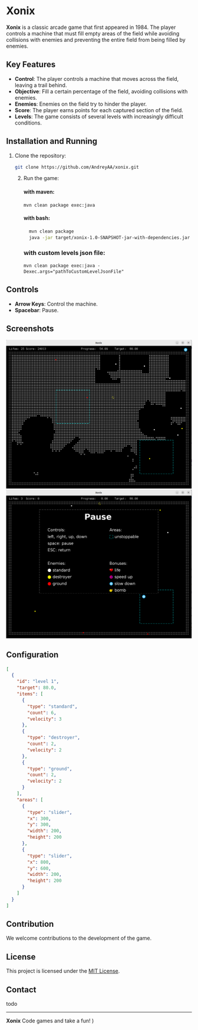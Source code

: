 # Xonix

**Xonix** is a classic arcade game that first appeared in 1984. The player controls a machine that must fill empty areas of the field while avoiding collisions with enemies and preventing the entire field from being filled by enemies.

## Key Features
- **Control**: The player controls a machine that moves across the field, leaving a trail behind.
- **Objective**: Fill a certain percentage of the field, avoiding collisions with enemies.
- **Enemies**: Enemies on the field try to hinder the player.
- **Score**: The player earns points for each captured section of the field.
- **Levels**: The game consists of several levels with increasingly difficult conditions.

## Installation and Running
1. Clone the repository:
   ```bash
   git clone https://github.com/AndreyAA/xonix.git
   ```
   2. Run the game:
      #### with maven:
      ```maven
      mvn clean package exec:java
      ```

      #### with bash: 
      ```bash
        mvn clean package
        java -jar target/xonix-1.0-SNAPSHOT-jar-with-dependencies.jar
      ```
      
      ### with custom levels json file:
      ``` maven
      mvn clean package exec:java -Dexec.args="pathToCustomLevelJsonFile"
      ```  

## Controls
- **Arrow Keys**: Control the machine.
- **Spacebar**: Pause.

## Screenshots
![Local Image](images/screenshot1.png)
![Local Image](images/screenshot2.png)

## Configuration
```json
[
  {
    "id": "level 1",
    "target": 80.0,
    "items": [
      {
        "type": "standard",
        "count": 6,
        "velocity": 3
      },
      {
        "type": "destroyer",
        "count": 2,
        "velocity": 2
      },
      {
        "type": "ground",
        "count": 2,
        "velocity": 2
      }
    ],
    "areas": [
      {
        "type": "slider",
        "x": 300,
        "y": 300,
        "width": 200,
        "height": 200
      },
      {
        "type": "slider",
        "x": 800,
        "y": 600,
        "width": 200,
        "height": 200
      }
    ]
  }
]
```
## Contribution
We welcome contributions to the development of the game.

## License
This project is licensed under the [MIT License](LICENSE).

## Contact
todo

---

**Xonix** Code games and take a fun! )